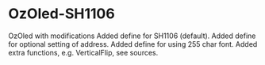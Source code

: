 # OzOled-SH1106
OzOled with modifications
Added define for SH1106 (default).
Added define for optional setting of address.
Added define for using 255 char font.
Added extra functions, e.g. VerticalFlip, see sources.
